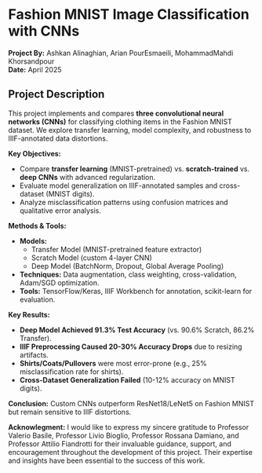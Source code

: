 # Fashion MNIST Image Classification with CNNs  
**Project By:** Ashkan Alinaghian, Arian PourEsmaeili, MohammadMahdi Khorsandpour  
**Date:** April 2025  

## Project Description  
This project implements and compares **three convolutional neural networks (CNNs)** for classifying clothing items in the Fashion MNIST dataset. We explore transfer learning, model complexity, and robustness to IIIF-annotated data distortions.  

**Key Objectives:**  
- Compare **transfer learning** (MNIST-pretrained) vs. **scratch-trained** vs. **deep CNNs** with advanced regularization.  
- Evaluate model generalization on IIIF-annotated samples and cross-dataset (MNIST digits).  
- Analyze misclassification patterns using confusion matrices and qualitative error analysis.  

**Methods & Tools:**  
- **Models:**  
  - Transfer Model (MNIST-pretrained feature extractor)  
  - Scratch Model (custom 4-layer CNN)  
  - Deep Model (BatchNorm, Dropout, Global Average Pooling)  
- **Techniques:** Data augmentation, class weighting, cross-validation, Adam/SGD optimization.  
- **Tools:** TensorFlow/Keras, IIIF Workbench for annotation, scikit-learn for evaluation.  

**Key Results:**  
- **Deep Model Achieved 91.3% Test Accuracy** (vs. 90.6% Scratch, 86.2% Transfer).  
- **IIIF Preprocessing Caused 20-30% Accuracy Drops** due to resizing artifacts.  
- **Shirts/Coats/Pullovers** were most error-prone (e.g., 25% misclassification rate for shirts).  
- **Cross-Dataset Generalization Failed** (10-12% accuracy on MNIST digits).  

**Conclusion:** Custom CNNs outperform ResNet18/LeNet5 on Fashion MNIST but remain sensitive to IIIF distortions. 

**Acknowlegment:** I would like to express my sincere gratitude to Professor Valerio Basile, Professor Livio Bioglio, Professor Rossana Damiano, and Professor Attilio Fiandrotti for their invaluable guidance, support, and encouragement throughout the development of this project. Their expertise and insights have been essential to the success of this work.
